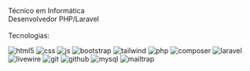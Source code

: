 <link rel="stylesheet" type='text/css' href="https://cdn.jsdelivr.net/gh/devicons/devicon@latest/devicon.min.css" />
Técnico em Informática <br />
Desenvolvedor PHP/Laravel
<br /><br>
Tecnologias:

![html5](https://img.shields.io/badge/HTMl5-E34F26?style=for-the-badge&logo=Html5&logoColor=black)
![css](https://img.shields.io/badge/CSS-663399?style=for-the-badge&logo=CSS&logoColor=white)
![js](https://img.shields.io/badge/JavaScript-F7DF1E?style=for-the-badge&logo=Javascript&logoColor=black)
![bootstrap](https://img.shields.io/badge/Bootstrap-7952B3?style=for-the-badge&logo=Bootstrap&logoColor=white)
![tailwind](https://img.shields.io/badge/Tailwind_Css-06B6D4?style=for-the-badge&logo=TailwindCss&logoColor=white)
![php](https://img.shields.io/badge/PHP-777BB4?style=for-the-badge&logo=Php&logoColor=white)
![composer](https://img.shields.io/badge/composer-885630?style=for-the-badge&logo=composer&logoColor=black)
![laravel](https://img.shields.io/badge/Laravel-FF2D20?style=for-the-badge&logo=Laravel&logoColor=black)
![livewire](https://img.shields.io/badge/Livewire-4E56A6?style=for-the-badge&logo=Livewire&logoColor=black)
![git](https://img.shields.io/badge/Git-F05032?style=for-the-badge&logo=Git&logoColor=white)
![github](https://img.shields.io/badge/GitHub-000000?style=for-the-badge&logo=GitHub&logoColor=white)
![mysql](https://img.shields.io/badge/mysql-4479A1?style=for-the-badge&logo=mysql&logoColor=white)
![mailtrap](https://img.shields.io/badge/mailtrap-22D172?style=for-the-badge&logo=mailtrap&logoColor=white)

            
          
